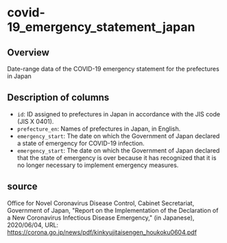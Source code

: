 # covid-19_emergency_statement_japan
## Overview
Date-range data of the COVID-19 emergency statement for the prefectures in Japan

## Description of columns
* `id`: ID assigned to prefectures in Japan in accordance with the JIS code (JIS X 0401).
* `prefecture_en`: Names of prefectures in Japan, in English.
* `emergency_start`: The date on which the Government of Japan declared a state of emergency for COVID-19 infection.
* `emergency_start`: The date on which the Government of Japan declared that the state of emergency is over because it has recognized that it is no longer necessary to implement emergency measures.

## source
Office for Novel Coronavirus Disease Control, Cabinet Secretariat, Government of Japan, "Report on the Implementation of the Declaration of a New Coronavirus Infectious Disease Emergency," (in Japanese), 2020/06/04, URL: https://corona.go.jp/news/pdf/kinkyujitaisengen_houkoku0604.pdf
